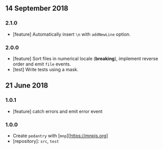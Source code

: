 ## 14 September 2018

### 2.1.0

- [feature] Automatically insert `\n` with `addNewLine` option.

### 2.0.0

- [feature] Sort files in numerical locale (**breaking**), implement reverse order and emit `file` events.
- [test] Write tests using a mask.

## 21 June 2018

### 1.0.1

- [feature] catch errors and emit error event

### 1.0.0

- Create `pedantry` with [`mnp`][https://mnpjs.org]
- [repository]: `src`, `test`
